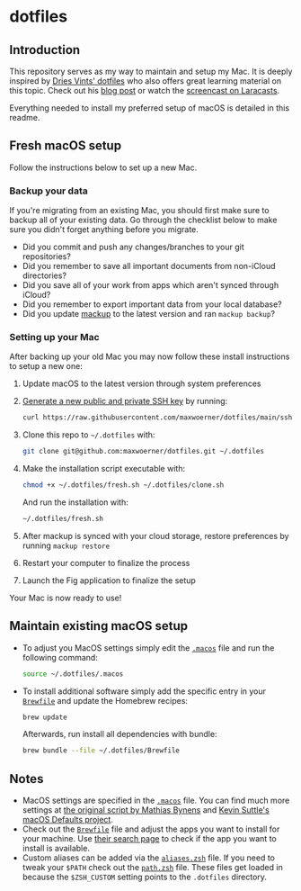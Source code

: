 # dotfiles

## Introduction

This repository serves as my way to maintain and setup my Mac. It is deeply inspired by [Dries Vints' dotfiles](https://github.com/driesvints/dotfiles) who also offers great learning material on this topic. Check out his [blog post](https://driesvints.com/blog/getting-started-with-dotfiles) or watch the [screencast on Laracasts](https://laracasts.com/series/guest-spotlight/episodes/1).

Everything needed to install my preferred setup of macOS is detailed in this readme.

## Fresh macOS setup

Follow the instructions below to set up a new Mac.

### Backup your data

If you're migrating from an existing Mac, you should first make sure to backup all of your existing data. Go through the checklist below to make sure you didn't forget anything before you migrate.

- Did you commit and push any changes/branches to your git repositories?
- Did you remember to save all important documents from non-iCloud directories?
- Did you save all of your work from apps which aren't synced through iCloud?
- Did you remember to export important data from your local database?
- Did you update [mackup](https://github.com/lra/mackup) to the latest version and ran `mackup backup`?

### Setting up your Mac

After backing up your old Mac you may now follow these install instructions to setup a new one:

1. Update macOS to the latest version through system preferences
2. [Generate a new public and private SSH key](https://docs.github.com/en/github/authenticating-to-github/generating-a-new-ssh-key-and-adding-it-to-the-ssh-agent) by running:

   ```zsh
   curl https://raw.githubusercontent.com/maxwoerner/dotfiles/main/ssh.sh | sh -s "<your-email-address>"
   ```

3. Clone this repo to `~/.dotfiles` with:

   ```zsh
   git clone git@github.com:maxwoerner/dotfiles.git ~/.dotfiles
   ```

4. Make the installation script executable with:

   ```zsh
   chmod +x ~/.dotfiles/fresh.sh ~/.dotfiles/clone.sh
   ```

   And run the installation with:

   ```zsh
   ~/.dotfiles/fresh.sh
   ```

5. After mackup is synced with your cloud storage, restore preferences by running `mackup restore`

6. Restart your computer to finalize the process

7. Launch the Fig application to finalize the setup

Your Mac is now ready to use!

## Maintain existing macOS setup

- To adjust you MacOS settings simply edit the [`.macos`](./.macos) file and run the following command:

  ```zsh
  source ~/.dotfiles/.macos
  ```

- To install additional software simply add the specific entry in your [`Brewfile`](./Brewfile) and update the Homebrew recipes:

  ```zsh
  brew update
  ```

  Afterwards, run install all dependencies with bundle:

  ```zsh
  brew bundle --file ~/.dotfiles/Brewfile
  ```

## Notes

- MacOS settings are specified in the [`.macos`](./.macos) file. You can find much more settings at [the original script by Mathias Bynens](https://github.com/mathiasbynens/dotfiles/blob/master/.macos) and [Kevin Suttle's macOS Defaults project](https://github.com/kevinSuttle/MacOS-Defaults).
- Check out the [`Brewfile`](./Brewfile) file and adjust the apps you want to install for your machine. Use [their search page](https://caskroom.github.io/search) to check if the app you want to install is available.
- Custom aliases can be added via the [`aliases.zsh`](./aliases.zsh) file. If you need to tweak your `$PATH` check out the [`path.zsh`](./path.zsh) file. These files get loaded in because the `$ZSH_CUSTOM` setting points to the `.dotfiles` directory.
